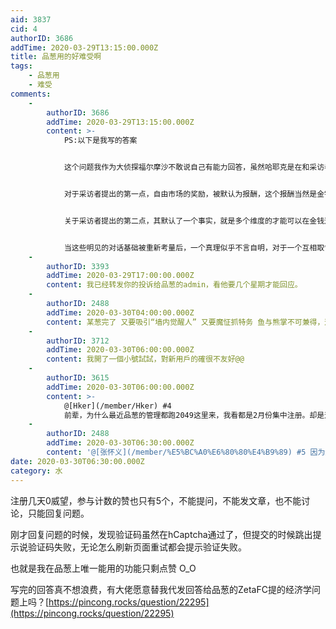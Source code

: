 ```yaml
---
aid: 3837
cid: 4
authorID: 3686
addTime: 2020-03-29T13:15:00.000Z
title: 品葱用的好难受啊
tags:
    - 品葱用
    - 难受
comments:
    -
        authorID: 3686
        addTime: 2020-03-29T13:15:00.000Z
        content: >-
            PS:以下是我写的答案


            这个问题我作为大侦探福尔摩沙不敢说自己有能力回答，虽然哈耶克是在和采访者共同承认的一些自明的基础上展开讨论，不过此处容我再对那些自明的基础重新探讨一下


            对于采访者提出的第一点，自由市场的奖励，被默认为报酬，这个报酬当然是金钱的，同样这个报酬也被认为是限于市场内的。现代经济学有一个效用理论，更多的是针对消费者所购买到的事物，消费者为消费品的效用支付价格，那么作为劳动者这种在市场上出卖劳动商品的人，似乎就变成了完全的客体，他在竞争之下只能被消费者还有其他的最低价格的出卖者定价。但是，价格的本质又在于自愿的交易，如果劳动者的意愿是放弃部分收益，而采取更高的不会有买家的定价，这个劳动者是否可以得到金钱之外甚至市场之外的某种效用呢？


            关于采访者提出的第二点，其默认了一个事实，就是多个维度的才能可以在金钱这同一个维度上进行量化，并且这个才能被限定于取悦市场上的他人的才能，这也是哈耶克的回复所补充的。


            当这些明见的对话基础被重新考量后，一个真理似乎不言自明，对于一个互相取悦他人的基础(效用)上建立的市场，理性人当然是被客体化的，并且取决于集体中那个出价最低的他者。
    -
        authorID: 3393
        addTime: 2020-03-29T17:00:00.000Z
        content: 我已经转发你的投诉给品葱的admin，看他要几个星期才能回应。
    -
        authorID: 2488
        addTime: 2020-03-30T04:00:00.000Z
        content: 某葱完了 又要吸引“墙内觉醒人” 又要魔怔抓特务 鱼与熊掌不可兼得，这个道理不懂？
    -
        authorID: 3712
        addTime: 2020-03-30T06:00:00.000Z
        content: 我開了一個小號試試，對新用戶的確很不友好@@
    -
        authorID: 3615
        addTime: 2020-03-30T06:00:00.000Z
        content: >-
            @[Hker](/member/Hker) #4
            前辈，为什么最近品葱的管理都跑2049这里来，我看都是2月份集中注册。却是这个月集中聊天
    -
        authorID: 2488
        addTime: 2020-03-30T06:30:00.000Z
        content: '@[张怀义](/member/%E5%BC%A0%E6%80%80%E4%B9%89) #5 因为这个月是怀旧经典重温月'
date: 2020-03-30T06:30:00.000Z
category: 水
---
```


注册几天0威望，参与计数的赞也只有5个，不能提问，不能发文章，也不能讨论，只能回复问题。

刚才回复问题的时候，发现验证码虽然在hCaptcha通过了，但提交的时候跳出提示说验证码失败，无论怎么刷新页面重试都会提示验证失败。

也就是我在品葱上唯一能用的功能只剩点赞 O\_O

写完的回答真不想浪费，有大佬愿意替我代发回答给品葱的ZetaFC提的经济学问题上吗？[https://pincong.rocks/question/22295](https://pincong.rocks/question/22295)
